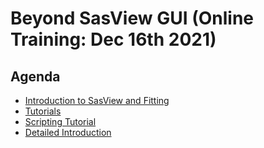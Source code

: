 

Beyond SasView GUI (Online Training: Dec 16th 2021)
===================================================
## Agenda
- [Introduction to SasView and Fitting](SasView_NLoF.pptx)
- [Tutorials](https://www.sasview.org/documentation/)
- [Scripting Tutorial](SasModelsSphereFit.ipynb)
- [Detailed Introduction](https://github.com/ess-dmsc-dram/python-course-ikon/blob/master/notebooks/1_jupyter_basics/jupyter-notebook-intro.ipynb)

